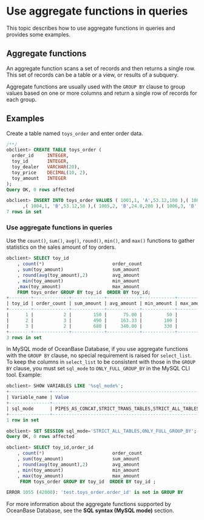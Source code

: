 # Use aggregate functions in queries

This topic describes how to use aggregate functions in queries and provides some examples. 

## Aggregate functions

An aggregate function scans a set of records and then returns a single row. This set of records can be a table or a view, or results of a subquery. 

Aggregate functions are usually used with the `GROUP BY` clause to group values based on one or more columns and return a single row of records for each group. 

## Examples

Create a table named `toys_order` and enter order data. 

```sql
/**/
obclient> CREATE TABLE toys_order (
  order_id     INTEGER,
  toy_id       INTEGER,
  toy_dealer   VARCHAR(20),
  toy_price    DECIMAL(10, 2),
  toy_amount   INTEGER  
);
Query OK, 0 rows affected

obclient> INSERT INTO toys_order VALUES ( 1001,1, 'A',53.12,100 ),( 1002,2, 'A',24.8,190 ),( 1003,3, 'A',19.9,330)
      ,( 1004,1, 'B',53.12,50 ),( 1005,2, 'B',24.8,200 ),( 1006,3, 'B',19.9,350 ),( 1007,2, 'A',24.8,100 );
7 rows in set
```

### Use aggregate functions in queries

Use the `count()`, `sum()`, `avg()`, `round()`, `min()`, and `max()` functions to gather statistics on the sales amount of toy orders. 

```sql
obclient> SELECT toy_id
    , count(*)                         order_count
    , sum(toy_amount)                  sum_amount
    , round(avg(toy_amount),2)         avg_amount
    , min(toy_amount)                  min_amount
    ,max(toy_amount)                   max_amount
    FROM toys_order GROUP BY toy_id  ORDER BY toy_id;
+--------+-------------+------------+------------+------------+------------+
| toy_id | order_count | sum_amount | avg_amount | min_amount | max_amount |
+--------+-------------+------------+------------+------------+------------+
|      1 |           2 |        150 |      75.00 |         50 |        100 |
|      2 |           3 |        490 |     163.33 |        100 |        200 |
|      3 |           2 |        680 |     340.00 |        330 |        350 |
+--------+-------------+------------+------------+------------+------------+
3 rows in set
```

In MySQL mode of OceanBase Database, if you use aggregate functions with the `GROUP BY` clause, no special requirement is raised for `select_list`. To keep the columns in `select_list` to be consistent with those in the `GROUP BY` clause, you must set `sql_mode` to `ONLY_FULL_GROUP_BY` in the MySQL CLI tool. Example:

```sql
obclient> SHOW VARIABLES LIKE '%sql_mode%';
+---------------+-------------------------------------------------------+
| Variable_name | Value                                                 |
+---------------+-------------------------------------------------------+
| sql_mode      | PIPES_AS_CONCAT,STRICT_TRANS_TABLES,STRICT_ALL_TABLES |
+---------------+-------------------------------------------------------+
1 row in set

obclient> SET SESSION sql_mode='STRICT_ALL_TABLES,ONLY_FULL_GROUP_BY';                                                                                                                                    Query OK, 0 rows affected (0.00 sec)
Query OK, 0 rows affected

obclient> SELECT toy_id,order_id
    , count(*)                         order_count
    , sum(toy_amount)                  sum_amount
    , round(avg(toy_amount),2)         avg_amount
    , min(toy_amount)                  min_amount
    , max(toy_amount)                  max_amount
     FROM toys_order GROUP BY toy_id  ORDER BY toy_id ;

ERROR 1055 (42000): 'test.toys_order.order_id' is not in GROUP BY
```

For more information about the aggregate functions supported by OceanBase Database, see the **SQL syntax (MySQL mode)** section. 
